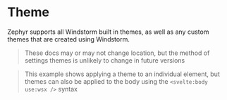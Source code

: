# Theme
Zephyr supports all Windstorm built in themes, as well as any custom themes
that are created using Windstorm.

> These docs may or may not change location, but the method of settings themes
> is unlikely to change in future versions

> This example shows applying a theme to an individual element, but themes can
> also be applied to the body using the `<svelte:body use:wsx />` syntax
